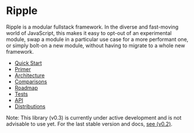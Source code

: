 # Ripple

Ripple is a modular fullstack framework. In the diverse and fast-moving world of JavaScript, this makes it easy to opt-out of an experimental module, swap a module in a particular use case for a more performant one, or simply bolt-on a new module, without having to migrate to a whole new framework.

* [Quick Start]()
* [Primer]()
* [Architecture]()
* [Comparisons]()
* [Roadmap]()
* [Tests]()
* [API]()
* [Distributions]()
 
Note: This library (v0.3) is currently under active development and is not advisable to use yet. For the last stable version and docs, [see (v0.2)](https://github.com/pemrouz/ripple/tree/3d750b53ed8b99347ae503bf300cafabd8491b84).
